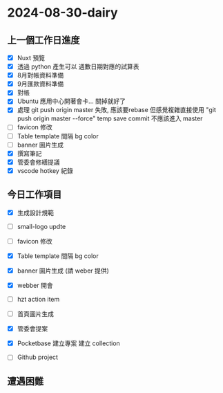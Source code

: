 # 2024-08-30-dairy

## 上一個工作日進度

- [x] Nuxt 預覽
- [x] 透過 python 產生可以 週數日期對應的試算表
- [x] 8月對帳資料準備
- [x] 9月匯款資料準備
- [x] 對帳
- [x] Ubuntu 應用中心開著會卡... 關掉就好了
- [x] 處理 git push origin master 失敗, 應該要rebase 但感覺複雜直接使用 "git push origin master --force" temp save commit 不應該進入 master
- [ ] favicon 修改
- [ ] Table template 間隔 bg color
- [ ] banner 圖片生成
- [x] 撰寫筆記
- [x] 管委會修繕提議
- [x] vscode hotkey 紀錄

## 今日工作項目

- [x] 生成設計規範
- [ ] small-logo updte
- [ ] favicon 修改
- [x] Table template 間隔 bg color
- [x] banner 圖片生成 (請 weber 提供)
- [x] webber 開會
- [ ] hzt action item
- [ ] 首頁圖片生成
- [x] 管委會提案
- [x] Pocketbase 建立專案 建立 collection
- [ ] Github project



## 遭遇困難


